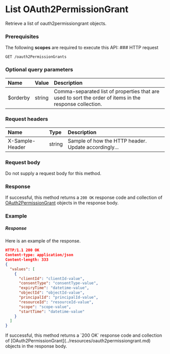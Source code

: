 # List OAuth2PermissionGrant

Retrieve a list of oauth2permissiongrant objects.
### Prerequisites
The following **scopes** are required to execute this API: ### HTTP request
<!-- { "blockType": "ignored" } -->
```http
GET /oauth2PermissionGrants
```
### Optional query parameters
|Name|Value|Description|
|:---------------|:--------|:-------|
|$orderby|string|Comma-separated list of properties that are used to sort the order of items in the response collection.|

### Request headers
| Name       | Type | Description|
|:-----------|:------|:----------|
| X-Sample-Header  | string  | Sample of how the HTTP header. Update accordingly...|

### Request body
Do not supply a request body for this method.
### Response
If successful, this method returns a `200 OK` response code and collection of [OAuth2PermissionGrant](../resources/oauth2permissiongrant.md) objects in the response body.
### Example
##### Response
Here is an example of the response.
<!-- {
  "blockType": "response",
  "truncated": false,
  "@odata.type": "oauth2permissiongrants"
} -->
```json
HTTP/1.1 200 OK
Content-type: application/json
Content-length: 333
{
  "values": [
    {
      "clientId": "clientId-value",
      "consentType": "consentType-value",
      "expiryTime": "datetime-value",
      "objectId": "objectId-value",
      "principalId": "principalId-value",
      "resourceId": "resourceId-value",
      "scope": "scope-value",
      "startTime": "datetime-value"
    }
  ]
}
```

<!-- uuid: 06e1f2de-3caf-4024-bebf-50bc3bf9f610
2015-10-15 03:41:20 UTC -->
<!-- {
  "type": "#page.annotation",
  "description": "List OAuth2PermissionGrant",
  "keywords": "",
  "section": "documentation",
  "tocPath": ""
}-->If successful, this method returns a `200 OK` response code and collection of [OAuth2PermissionGrant](../resources/oauth2permissiongrant.md) objects in the response body.
